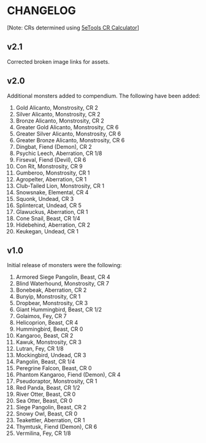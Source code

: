# CHANGELOG
[Note: CRs determined using [5eTools CR Calculator](https://5e.tools/crcalculator.html)]

## v2.1
Corrected broken image links for assets.

## v2.0
Additional monsters added to compendium. The following have been added:

1. Gold Alicanto, Monstrosity, CR 2
1. Silver Alicanto, Monstrosity, CR 2
1. Bronze Alicanto, Monstrosity, CR 2
1. Greater Gold Alicanto, Monstrosity, CR 6
1. Greater Silver Alicanto, Monstrosity, CR 6
1. Greater Bronze Alicanto, Monstrosity, CR 6
1. Dingbat, Fiend (Demon), CR 2
1. Psychic Leech, Aberration, CR 1/8
1. Firseval, Fiend (Devil), CR 6
1. Con Rit, Monstrosity, CR 9
1. Gumberoo, Monstrosity, CR 1
1. Agropelter, Aberration, CR 1
1. Club-Tailed Lion, Monstrosity, CR 1
1. Snowsnake, Elemental, CR 4
1. Squonk, Undead, CR 3
1. Splintercat, Undead, CR 5
1. Glawuckus, Aberration, CR 1
1. Cone Snail, Beast, CR 1/4
1. Hidebehind, Aberration, CR 2
1. Keukegan, Undead, CR 1

## v1.0
Initial release of monsters were the following:

1. Armored Siege Pangolin, Beast, CR 4
1. Blind Waterhound, Monstrosity, CR 7
1. Bonebeak, Aberration, CR 2
1. Bunyip, Monstrosity, CR 1
1. Dropbear, Monstrosity, CR 3
1. Giant Hummingbird, Beast, CR 1/2
1. Golaimos, Fey, CR 7
1. Helicoprion, Beast, CR 4
1. Hummingbird, Beast, CR 0
1. Kangaroo, Beast, CR 2
1. Kawuk, Monstrosity, CR 3
1. Lutran, Fey, CR 1/8
1. Mockingbird, Undead, CR 3
1. Pangolin, Beast, CR 1/4
1. Peregrine Falcon, Beast, CR 0
1. Phantom Kangaroo, Fiend (Demon), CR 4
1. Pseudoraptor, Monstrosity, CR 1
1. Red Panda, Beast, CR 1/2
1. River Otter, Beast, CR 0
1. Sea Otter, Beast, CR 0
1. Siege Pangolin, Beast, CR 2
1. Snowy Owl, Beast, CR 0
1. Teakettler, Aberration, CR 1
1. Thymtusk, Fiend (Demon), CR 6
1. Vermilina, Fey, CR 1/8
